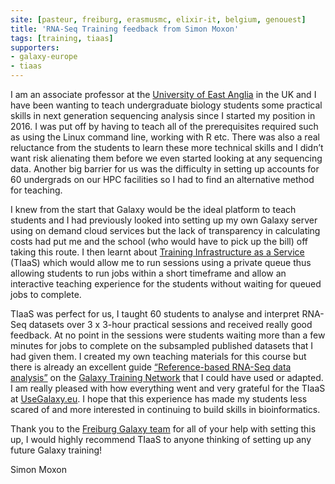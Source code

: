 ```yaml
---
site: [pasteur, freiburg, erasmusmc, elixir-it, belgium, genouest]
title: 'RNA-Seq Training feedback from Simon Moxon'
tags: [training, tiaas]
supporters:
- galaxy-europe
- tiaas
---
```


I am an associate professor at the [University of East Anglia](https://www.uea.ac.uk/) in the UK and I have been wanting to teach undergraduate biology students some practical skills 
in next generation sequencing analysis since I started my position in 2016. I was put off by having to teach all of the prerequisites required such as using 
the Linux command line, working with R etc. There was also a real reluctance from the students to learn these more technical skills and I didn’t want risk 
alienating them before we even started looking at any sequencing data. Another big barrier for us was the difficulty in setting up accounts for 60 undergrads 
on our HPC facilities so I had to find an alternative method for teaching.  

I knew from the start that Galaxy would be the ideal platform to teach students and I had previously looked into setting up my own Galaxy server using on demand 
cloud services but the lack of transparency in calculating costs had put me and the school (who would have to pick up the bill) off taking this route. I then learnt 
about [Training Infrastructure as a Service](https://galaxyproject.eu/tiaas) (TIaaS) which would allow me to run sessions using a private queue thus allowing students to run jobs within a short 
timeframe and allow an interactive teaching experience for the students without waiting for queued jobs to complete.  

TIaaS was perfect for us, I taught 60 students to analyse and interpret RNA-Seq datasets over 3 x 3-hour practical sessions and received really good feedback. 
At no point in the sessions were students waiting more than a few minutes for jobs to complete on the subsampled published datasets that I had given them. 
I created my own teaching materials for this course but there is already an excellent guide [“Reference-based RNA-Seq data analysis”](https://training.galaxyproject.org/training-material/topics/transcriptomics/) on the [Galaxy Training Network](https://training.galaxyproject.org/) 
that I could have used or adapted. I am really pleased with how everything went and
very grateful for the TIaaS at [UseGalaxy.eu](https://usegalaxy.eu). I hope that this experience has 
made my students less scared of and more interested in continuing to build skills in bioinformatics.  

Thank you to the [Freiburg Galaxy team](https://galaxyproject.eu/freiburg/) for all of your help with setting this up, I would highly recommend TIaaS to anyone thinking of setting up any future Galaxy training!  

Simon Moxon



